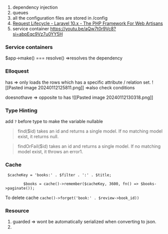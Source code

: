 1. dependency injection
2. queues
3. all the configuration files are stored in /config
4. [Request Lifecycle - Laravel 10.x - The PHP Framework For Web Artisans](https://laravel.com/docs/10.x/lifecycle)
5. service container https://youtu.be/aQw7t0r9Vc8?si=abpEqc9Vz7u0YY5H
### Service containers
$app->make() === resolve() =>resolves the dependency

### Elloquest
has => only loads the rows which has a specific attribute / relation set.
![[Pasted image 20240112125811.png]]
=>also check conditions

doesnothave => opposite to has
![[Pasted image 20240112130318.png]]

### Type Hinting

add `?` before type to make the variable nullable

> find($id) takes an id and returns a single model. If no matching model exist, it returns null.
    
>   findOrFail($id) takes an id and returns a single model. If no matching model exist, it throws an error1.

### Cache
```
 $cacheKey = 'books:' . $filter . ':' . $title;

        $books = cache()->remember($cacheKey, 3600, fn() => $books->paginate());
```
To delete cache
`cache()->forget('book:' . $review->book_id))`

### Resource
1. guarded => wont be automatically serialized when converting to json.
2. 
